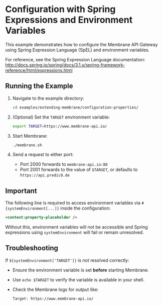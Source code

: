 # Configuration with Spring Expressions and Environment Variables

This example demonstrates how to configure the Membrane API Gateway using Spring Expression Language (SpEL) and environment variables.

For reference, see the Spring Expression Language documentation:  
http://docs.spring.io/spring/docs/3.1.x/spring-framework-reference/html/expressions.html

## Running the Example

1. Navigate to the example directory:

   ```bash
   cd examples/extending-membrane/configuration-properties/
   ```

2. (Optional) Set the `TARGET` environment variable:

   ```bash
   export TARGET=https://www.membrane-api.io/
   ```

3. Start Membrane:

   ```bash
   ./membrane.sh
   ```

4. Send a request to either port:

    - Port 2000 forwards to `membrane-api.io:80`
    - Port 2001 forwards to the value of `$TARGET`, or defaults to `https://api.predic8.de`

## Important

The following line is required to access environment variables via `#{systemEnvironment[...]}` inside the configuration:

```xml
<context:property-placeholder />
```

Without this, environment variables will not be accessible and Spring expressions using `systemEnvironment` will fail or remain unresolved.

## Troubleshooting

If `${systemEnvironment['TARGET']}` is not resolved correctly:

- Ensure the environment variable is set **before** starting Membrane.
- Use `echo $TARGET` to verify the variable is available in your shell.
- Check the Membrane logs for output like:

  ```
  Target: https://www.membrane-api.io/
  ```
